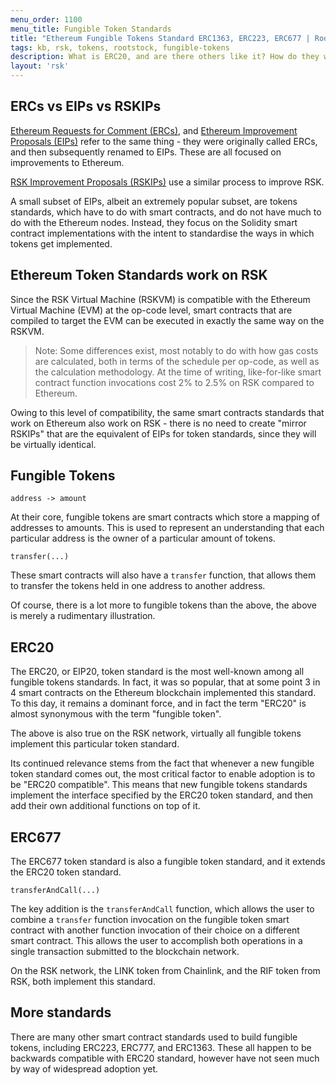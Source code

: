 ```yaml
---
menu_order: 1100
menu_title: Fungible Token Standards
title: "Ethereum Fungible Tokens Standard ERC1363, ERC223, ERC677 | Roostock (RSK)"
tags: kb, rsk, tokens, rootstock, fungible-tokens
description: What is ERC20, and are there others like it? How do they work on Rootstock?
layout: 'rsk'
---
```


## ERCs vs EIPs vs RSKIPs

[Ethereum Requests for Comment (ERCs)](https://docs.ethhub.io/built-on-ethereum/erc-token-standards/what-are-erc-tokens/),
and [Ethereum Improvement Proposals (EIPs)](https://eips.ethereum.org/erc)
refer to the same thing - they were originally called ERCs,
and then subsequently renamed to EIPs.
These are all focused on improvements to Ethereum.

[RSK Improvement Proposals (RSKIPs)](https://github.com/rsksmart/RSKIPs) use a similar process to improve RSK.

A small subset of EIPs, albeit an extremely popular subset, 
are tokens standards, which have to do with smart contracts,
and do not have much to do with the Ethereum nodes.
Instead, they focus on the Solidity smart contract implementations
with the intent to standardise the ways in which tokens get implemented.

## Ethereum Token Standards work on RSK

Since the RSK Virtual Machine (RSKVM) is compatible with
the Ethereum Virtual Machine (EVM) at the op-code level,
smart contracts that are compiled to target the EVM
can be executed in exactly the same way on the RSKVM.

> Note: Some differences exist, most notably to do with how gas
> costs are calculated, both in terms of the schedule per op-code,
> as well as the calculation methodology.
> At the time of writing, like-for-like smart contract function invocations
> cost 2% to 2.5% on RSK compared to Ethereum.

Owing to this level of compatibility,
the same smart contracts standards that work on Ethereum
also work on RSK - there is no need to create "mirror RSKIPs"
that are the equivalent of EIPs for token standards,
since they will be virtually identical.

## Fungible Tokens

```text
address -> amount
```

At their core, fungible tokens are smart contracts which store
a mapping of addresses to amounts.
This is used to represent an understanding that each particular address
is the owner of a particular amount of tokens.

```text
transfer(...)
```

These smart contracts will also have a `transfer` function,
that allows them to transfer the tokens held in one address to another address.

Of course, there is a lot more to fungible tokens than the above,
the above is merely a rudimentary illustration.

## ERC20

The ERC20, or EIP20, token standard is the most well-known
among all fungible tokens standards.
In fact, it was so popular, that at some point 3 in 4 smart contracts on the Ethereum blockchain implemented this standard.
To this day, it remains a dominant force,
and in fact the term "ERC20" is almost synonymous with the term "fungible token".

The above is also true on the RSK network,
virtually all fungible tokens implement this particular token standard.

Its continued relevance stems from the fact that whenever
a new fungible token standard comes out,
the most critical factor to enable adoption is to be "ERC20 compatible".
This means that new fungible tokens standards implement
the interface specified by the ERC20 token standard,
and then add their own additional functions on top of it.

## ERC677

The ERC677 token standard is also a fungible token standard,
and it extends the ERC20 token standard.

```text
transferAndCall(...)
```

The key addition is the `transferAndCall`  function,
which allows the user to combine
a `transfer` function invocation on the fungible token smart contract
with another function invocation of their choice on a different smart contract.
This allows the user to accomplish both operations in a single transaction
submitted to the blockchain network.

On the RSK network, the LINK token from Chainlink,
and the RIF token from RSK, both implement this standard.

## More standards

There are many other smart contract standards
used to build fungible tokens, including ERC223, ERC777, and ERC1363.
These all happen to be backwards compatible with ERC20 standard,
however have not seen much by way of widespread adoption yet.
